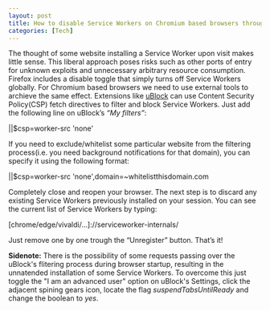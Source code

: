 ```yaml
---
layout: post
title: How to disable Service Workers on Chromium based browsers through uBlock
categories: [Tech]
---
```


The thought of some website installing a Service Worker upon visit makes little sense. This liberal approach poses risks such as other ports of entry for unknown exploits and unnecessary arbitrary resource consumption. 
Firefox includes a disable toggle that simply turns off Service Workers globally. For Chromium based browsers we need to use external tools to archieve the same effect. Extensions like <a href="https://github.com/gorhill/uBlock">uBlock</a> can use Content Security Policy(CSP) fetch directives to filter and block Service Workers. 
Just add the following line on uBlock’s <i>“My filters”</i>:
<p class="message">||$csp=worker-src 'none'</p>
If you need to exclude/whitelist some particular website from the filtering process(i.e. you need background notifications for that domain), you can specify it using the following format:
<p class="message">||$csp=worker-src 'none',domain=~whitelistthisdomain.com</p>
Completely close and reopen your browser. The next step is to discard any existing Service Workers previously installed on your session. You can see the current list of Service Workers by typing:
<p class="message">[chrome/edge/vivaldi/...]://serviceworker-internals/</p>
Just remove one by one trough the “Unregister” button. 
That’s it!

<b>Sidenote:</b> There is the possibility of some requests passing over the uBlock's flitering process during browser startup, resulting in the unnatended installation of some Service Workers. To overcome this just toggle the "I am an advanced user" option on uBlock's Settings, click the adjacent spining gears icon, locate the flag <i>suspendTabsUntilReady</i> and change the boolean to <i>yes</i>.
